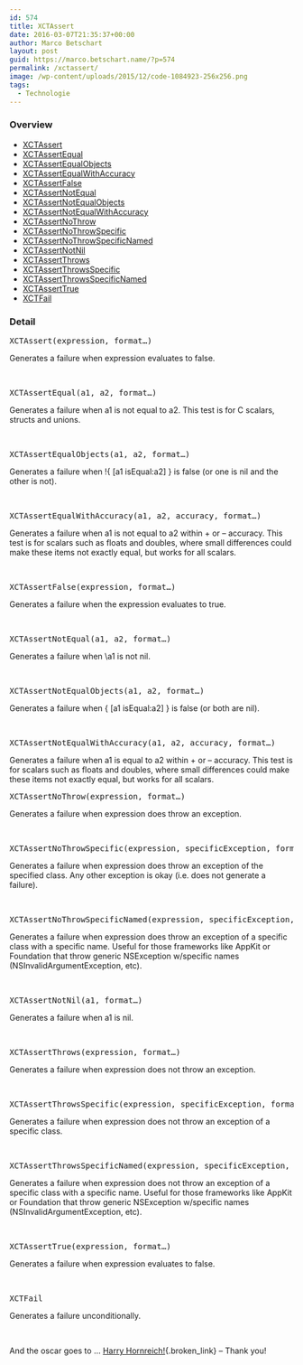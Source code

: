 ```yaml
---
id: 574
title: XCTAssert
date: 2016-03-07T21:35:37+00:00
author: Marco Betschart
layout: post
guid: https://marco.betschart.name/?p=574
permalink: /xctassert/
image: /wp-content/uploads/2015/12/code-1084923-256x256.png
tags:
  - Technologie
---
```

### Overview

  *  [XCTAssert](#XCTAssert)
  *  [XCTAssertEqual](#XCTAssertEqual)
  *  [XCTAssertEqualObjects](#XCTAssertEqualObjects)
  *  [XCTAssertEqualWithAccuracy](#XCTAssertEqualWithAccuracy)
  *  [XCTAssertFalse](#XCTAssertFalse)
  *  [XCTAssertNotEqual](#XCTAssertNotEqual)
  *  [XCTAssertNotEqualObjects](#XCTAssertNotEqualObjects)
  *  [XCTAssertNotEqualWithAccuracy](#XCTAssertNotEqualWithAccuracy)
  *  [XCTAssertNoThrow](#XCTAssertNoThrow)
  *  [XCTAssertNoThrowSpecific](#XCTAssertNoThrowSpecific)
  * [XCTAssertNoThrowSpecificNamed](#XCTAssertNoThrowSpecificNamed)
  *  [XCTAssertNotNil](#XCTAssertNotNil)
  *  [XCTAssertThrows](#XCTAssertThrows)
  *  [XCTAssertThrowsSpecific](#XCTAssertThrowsSpecific)
  *  [XCTAssertThrowsSpecificNamed](#XCTAssertThrowsSpecificNamed)
  *  [XCTAssertTrue](#XCTAssertTrue)
  *  [XCTFail](#XCTFail) 

### Detail

<pre id="XCTAssert">XCTAssert(expression, format…)</pre>

Generates a failure when expression evaluates to false.

&nbsp;

<pre id="XCTAssertEqual">XCTAssertEqual(a1, a2, format…)</pre>

Generates a failure when a1 is not equal to a2. This test is for C scalars, structs and unions.

&nbsp;

<pre id="XCTAssertEqualObjects">XCTAssertEqualObjects(a1, a2, format…)</pre>

Generates a failure when !{ [a1 isEqual:a2] } is false (or one is nil and the other is not).

&nbsp;

<pre id="XCTAssertEqualWithAccuracy">XCTAssertEqualWithAccuracy(a1, a2, accuracy, format…)</pre>

Generates a failure when a1 is not equal to a2 within + or &#8211; accuracy. This test is for scalars such as floats and doubles, where small differences could make these items not exactly equal, but works for all scalars.

&nbsp;

<pre id="XCTAssertFalse">XCTAssertFalse(expression, format…)</pre>

Generates a failure when the expression evaluates to true.

&nbsp;

<pre id="XCTAssertNotEqual">XCTAssertNotEqual(a1, a2, format…)</pre>

Generates a failure when \a1 is not nil.

&nbsp;

<pre id="XCTAssertNotEqualObjects">XCTAssertNotEqualObjects(a1, a2, format…)</pre>

Generates a failure when { [a1 isEqual:a2] } is false (or both are nil).

&nbsp;

<pre id="XCTAssertNotEqualWithAccuracy">XCTAssertNotEqualWithAccuracy(a1, a2, accuracy, format…)</pre>

Generates a failure when a1 is equal to a2 within + or &#8211; accuracy. This test is for scalars such as floats and doubles, where small differences could make these items not exactly equal, but works for all scalars.

<pre id="XCTAssertNoThrow">XCTAssertNoThrow(expression, format…)</pre>

Generates a failure when expression does throw an exception.

&nbsp;

<pre id="XCTAssertNoThrowSpecific">XCTAssertNoThrowSpecific(expression, specificException, format…)</pre>

Generates a failure when expression does throw an exception of the specified class. Any other exception is okay (i.e. does not generate a failure).

&nbsp;

<pre id="XCTAssertNoThrowSpecificNamed">XCTAssertNoThrowSpecificNamed(expression, specificException, exception_name, format…)</pre>

Generates a failure when expression does throw an exception of a specific class with a specific name. Useful for those frameworks like AppKit or Foundation that throw generic NSException w/specific names (NSInvalidArgumentException, etc).

&nbsp;

<pre id="XCTAssertNotNil">XCTAssertNotNil(a1, format…)</pre>

Generates a failure when a1 is nil.

&nbsp;

<pre id="XCTAssertThrows">XCTAssertThrows(expression, format…)</pre>

Generates a failure when expression does not throw an exception.

&nbsp;

<pre id="XCTAssertThrowsSpecific">XCTAssertThrowsSpecific(expression, specificException, format…)</pre>

Generates a failure when expression does not throw an exception of a specific class.

&nbsp;

<pre id="XCTAssertThrowsSpecificNamed">XCTAssertThrowsSpecificNamed(expression, specificException, exception_name, format…)</pre>

Generates a failure when expression does not throw an exception of a specific class with a specific name. Useful for those frameworks like AppKit or Foundation that throw generic NSException w/specific names (NSInvalidArgumentException, etc).

&nbsp;

<pre id="XCTAssertTrue">XCTAssertTrue(expression, format…)</pre>

Generates a failure when expression evaluates to false.

&nbsp;

<pre id="XCTFail">XCTFail</pre>

Generates a failure unconditionally.

&nbsp;

And the oscar goes to &#8230; [Harry Hornreich!](http://appleprogramming.com/blog/2013/12/26/xctest-assertions-documentation/){.broken_link} &#8211; Thank you!